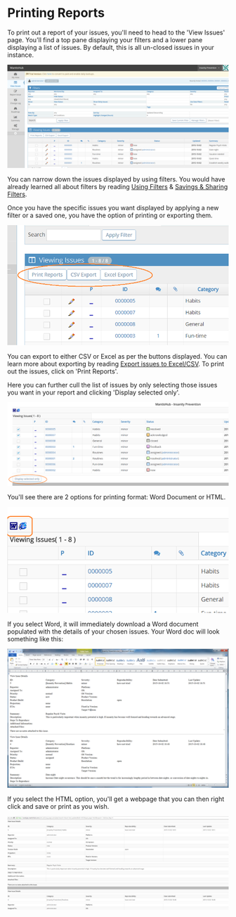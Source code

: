 # Printing Reports

To print out a report of your issues, you'll need to head to the 'View Issues' page. You'll find a top pane displaying your filters and a lower pane displaying a list of issues. By default, this is all un-closed issues in your instance.

 ![](./images/print_reports_1.png)

You can narrow down the issues displayed by using filters. You would have already learned all about filters by reading [Using Filters](/filters/using_filters) & [Savings & Sharing Filters](/filters/saving_sharing_filters).

Once you have the specific issues you want displayed by applying a new filter or a saved one, you have the option of printing or exporting them.

 ![](./images/print_reports_2.png)

You can export to either CSV or Excel as per the buttons displayed. You can learn more about exporting by reading [Export issues to Excel/CSV](/issue_management/export_excel_csv). To print out the issues, click on 'Print Reports'. 

Here you can further cull the list of issues by only selecting those issues you want in your report and clicking 'Display selected only'.

  ![](./images/print_reports_3.png)

You'll see there are 2 options for printing format: Word Document or HTML.

 ![](./images/print_reports_4.png)

If you select Word, it will immediately download a Word document populated with the details of your chosen issues. Your Word doc will look something like this:

 ![](./images/print_reports_5.png)

If you select the HTML option, you'll get a webpage that you can then right click and save or print as you wish. 

 ![](./images/print_reports_6.png)

 

